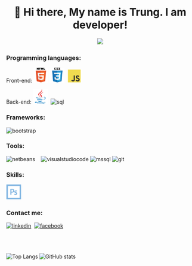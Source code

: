 <h1 align="center">👋 Hi there, My name is Trung. I am developer!</h1>

<p align="center">
<img src="https://pratikjagrut.dev/img/git/github.png"/>
</p> 

<h3 align="left">Programming languages:</h3> 
<p align="left">Front-end:
  <img src="https://raw.githubusercontent.com/devicons/devicon/master/icons/html5/html5-original-wordmark.svg" alt="html5" width="40" height="40"/>
  <img src="https://raw.githubusercontent.com/devicons/devicon/master/icons/css3/css3-original-wordmark.svg" alt="css3" width="40" height="40"/>&nbsp 
  <img src="https://raw.githubusercontent.com/devicons/devicon/master/icons/javascript/javascript-original.svg" alt="javascript" width="35" height="35"/>&nbsp 
</p> 
<p align="left">Back-end:
  <img src="https://raw.githubusercontent.com/devicons/devicon/master/icons/java/java-original.svg" alt="java" width="40" height="40"/>&nbsp
  <img src="https://bobpusateri.blob.core.windows.net/bcn/2020/04/Azure_SQL_DB.png" alt="sql" width="40" height="40"/>&nbsp
</p> 
</p>

<h3 align="left">Frameworks:</h3>
<p align="left">
  <img src='https://brandslogos.com/wp-content/uploads/thumbs/bootstrap-logo-vector.svg' alt='bootstrap' width="40" height="40">&nbsp
</p> 

<h3 align="left">Tools:</h3>
<p align="left">
  <img src='https://upload.wikimedia.org/wikipedia/commons/thumb/9/98/Apache_NetBeans_Logo.svg/444px-Apache_NetBeans_Logo.svg.png' alt='netbeans' width="40" height="40">&nbsp&nbsp&nbsp
  <img src='https://upload.wikimedia.org/wikipedia/commons/thumb/9/9a/Visual_Studio_Code_1.35_icon.svg/1024px-Visual_Studio_Code_1.35_icon.svg.png' alt='visualstudiocode' width="40" height="40">
  <img src="https://i.pinimg.com/originals/32/a0/3a/32a03aee0c76419ec5bde950a62883bc.png" alt="mssql" width="70" height="40"/>
  <img src="https://www.vectorlogo.zone/logos/git-scm/git-scm-icon.svg" alt="git" width="40" height="40"/>&nbsp
</p>  

<h3 align="left">Skills:</h3>
<p align="left">
  <img src="https://raw.githubusercontent.com/devicons/devicon/master/icons/photoshop/photoshop-line.svg" alt="photoshop" width="40" height="40"/>&nbsp
</p>

<h3 align="left">Contact me:</h3>
<p align="left">
  <a href="https://www.linkedin.com/in/letrung2719/"><img src='https://upload.wikimedia.org/wikipedia/commons/thumb/c/ca/LinkedIn_logo_initials.png/600px-LinkedIn_logo_initials.png' alt='linkedin' width="40" height="40"></a>&nbsp
  <a href="https://www.facebook.com/letrung2719"><img src='https://www.jonesvilledistrictlibrary.michlibrary.org/facebook-logo.png/@@images/image.png' alt='facebook' width="40" height="40"></a> &nbsp
</p>

<br><br><br>
![Top Langs](https://github-readme-stats.vercel.app/api/top-langs/?username=letrung2719)
![GitHub stats](https://github-readme-stats.vercel.app/api?username=letrung2719&show_icons=true)
 
